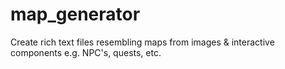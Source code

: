 # map_generator
Create rich text files resembling maps from images &amp; interactive components e.g. NPC's, quests, etc.
